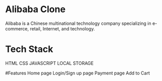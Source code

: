 # Alibaba Clone
Alibaba is a Chinese multinational technology company specializing in e-commerce, retail, Internet, and technology.
# Tech Stack
HTML
CSS
JAVASCRIPT
LOCAL STORAGE

#Features
Home page
Login/Sign up page
Payment page 
Add to Cart
